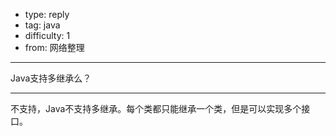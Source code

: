 - type: reply
- tag: java
- difficulty:  1
- from: 网络整理

--------

Java支持多继承么？

---------

不支持，Java不支持多继承。每个类都只能继承一个类，但是可以实现多个接口。

